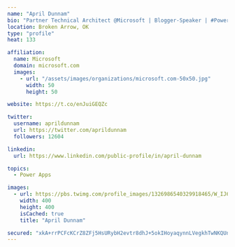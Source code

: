 ```yaml
---
name: "April Dunnam"
bio: "Partner Technical Architect @Microsoft | Blogger-Speaker | #PowerApps, #PowerAutomate, #Office365, #SharePoint | #WIT | #Karaoke Queen"
location: Broken Arrow, OK
type: "profile"
heat: 133

affiliation:
  name: Microsoft
  domain: microsoft.com
  images:
    - url: "/assets/images/organizations/microsoft.com-50x50.jpg"
      width: 50
      height: 50

website: https://t.co/enJuiGEQZc

twitter:
  username: aprildunnam
  url: https://twitter.com/aprildunnam
  followers: 12604

linkedin:
  url: https://www.linkedin.com/public-profile/in/april-dunnam

topics:
  - Power Apps

images:
  - url: https://pbs.twimg.com/profile_images/1326986540329918465/W_IJ6Ih2_400x400.jpg
    width: 400
    height: 400
    isCached: true
    title: "April Dunnam"

secured: "xkA+rrPCFcKCrZ8ZFj5HsURybH2evtr8dhJ+5okIHoyaqynnLVegkhTwNKQUnz6iQHzpX/7mGMWux1qVc2JiyfqCpl2Tua4Ua6YfiUvvgBONNOCgltuxuZtGHHIsLsdYxLqLe4ZamYMYpqD9WpVepkF/DqJRAC1sUjvUOjMsASOqBnUw6ED3EqrnGMEpG+Ok5Gh9Q4p1/KO1c8MsLbm5wUmdp2XHqG8/OAIYKFycxmUYQFOWFiP8PLeMLBm9dQaVaifmw5cSJMBopk1ZwvAmWp4lKOCgTaExuoqrFz8lxFxkhOZ9xQOpKlBmjrqv8qw1s0+uP7vDBYNwNEAnRlrntqqu2UluRkZdGMRWO6RU/LH0Hd+GVpV4de8DSN7RF3KZ4msmxGIJyqXBtJ17q+gWMAsCA5fopyL3n++ob/aYsS0=;fKkPet4zqqPos0eN6Gk+Vw=="
---
```


